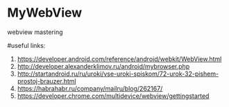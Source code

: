 # MyWebView
webview mastering

#useful links:
1. https://developer.android.com/reference/android/webkit/WebView.html
2. http://developer.alexanderklimov.ru/android/mybrowser.php
3. http://startandroid.ru/ru/uroki/vse-uroki-spiskom/72-urok-32-pishem-prostoj-brauzer.html
4. https://habrahabr.ru/company/mailru/blog/262167/
5. https://developer.chrome.com/multidevice/webview/gettingstarted